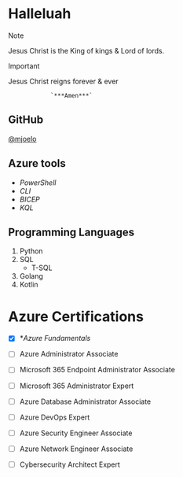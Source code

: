 # **Halleluah**
> [!NOTE]
> Jesus Christ is the King of kings & Lord of lords.

> [!IMPORTANT]
> Jesus Christ reigns forever & ever

                `***Amen***`
  ## **GitHub**
  [@mjoelo](https://github.com/mjoelo)

  ## **Azure tools**
  + _PowerShell_
  + _CLI_
  + _BICEP_
  + _KQL_
## **Programming Languages**
1. Python
2. SQL
   - T-SQL
4. Golang
5. Kotlin
# Azure Certifications
- [X] \*_Azure Fundamentals_ 
- [ ] Azure Administrator Associate
- [ ] Microsoft 365 Endpoint Administrator Associate
- [ ] Microsoft 365 Administrator Expert
- [ ] Azure Database Administrator Associate
- [ ] Azure DevOps Expert
- [ ] Azure Security Engineer Associate
- [ ] Azure Network Engineer Associate
- [ ] Cybersecurity Architect Expert

